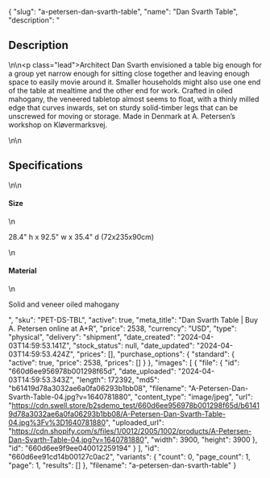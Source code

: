 {
  "slug": "a-petersen-dan-svarth-table",
  "name": "Dan Svarth Table",
  "description": "<h2>Description</h2>\n<!-- split -->\n<p class=\"lead\">Architect Dan Svarth envisioned a table big enough for a group yet narrow enough for sitting close together and leaving enough space to easily movie around it. Smaller households might also use one end of the table at mealtime and the other end for work. Crafted in oiled mahogany, the veneered tabletop almost seems to float, with a thinly milled edge that curves inwards, set on sturdy solid-timber legs that can be unscrewed for moving or storage. Made in Denmark at A. Petersen’s workshop on Kløvermarksvej.</p>\n<!-- split -->\n<h2>Specifications</h2>\n<!-- split -->\n<h4>Size</h4>\n<p>28.4\" h x 92.5\" w x 35.4\" d (72x235x90cm)</p>\n<h4>Material</h4>\n<p>Solid and veneer oiled mahogany</p>",
  "sku": "PET-DS-TBL",
  "active": true,
  "meta_title": "Dan Svarth Table | Buy A. Petersen online at A+R",
  "price": 2538,
  "currency": "USD",
  "type": "physical",
  "delivery": "shipment",
  "date_created": "2024-04-03T14:59:53.141Z",
  "stock_status": null,
  "date_updated": "2024-04-03T14:59:53.424Z",
  "prices": [],
  "purchase_options": {
    "standard": {
      "active": true,
      "price": 2538,
      "prices": []
    }
  },
  "images": [
    {
      "file": {
        "id": "660d6ee956978b001298f65d",
        "date_uploaded": "2024-04-03T14:59:53.343Z",
        "length": 172392,
        "md5": "b61419d78a3032ae6a0fa06293b1bb08",
        "filename": "A-Petersen-Dan-Svarth-Table-04.jpg?v=1640781880",
        "content_type": "image/jpeg",
        "url": "https://cdn.swell.store/b2sdemo_test/660d6ee956978b001298f65d/b61419d78a3032ae6a0fa06293b1bb08/A-Petersen-Dan-Svarth-Table-04.jpg%3Fv%3D1640781880",
        "uploaded_url": "https://cdn.shopify.com/s/files/1/0012/2005/1002/products/A-Petersen-Dan-Svarth-Table-04.jpg?v=1640781880",
        "width": 3900,
        "height": 3900
      },
      "id": "660d6ee9f9ee040012259194"
    }
  ],
  "id": "660d6ee91cd14b00127c0ac2",
  "variants": {
    "count": 0,
    "page_count": 1,
    "page": 1,
    "results": []
  },
  "filename": "a-petersen-dan-svarth-table"
}